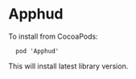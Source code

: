 # Apphud

To install from CocoaPods:
```
  pod 'Apphud'
```
This will install latest library version.
